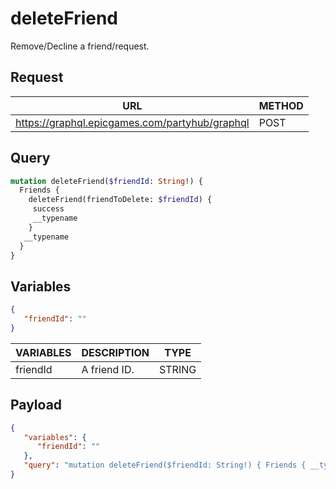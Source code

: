 # deleteFriend

Remove/Decline a friend/request.

## Request
| URL | METHOD |
| - | - |
| https://graphql.epicgames.com/partyhub/graphql | POST |

## Query
```graphql
mutation deleteFriend($friendId: String!) {
  Friends {
    deleteFriend(friendToDelete: $friendId) {
     success
     __typename
    }
   __typename
  }
}
```

## Variables
```json
{
   "friendId": ""
}
```
| VARIABLES | DESCRIPTION | TYPE |
| - | - | - |
| friendId | A friend ID. | STRING |

## Payload
```json
{
   "variables": {
      "friendId": ""
   },
   "query": "mutation deleteFriend($friendId: String!) { Friends { __typename deleteFriend(friendToDelete: $friendId) { __typename success } } }"
}
```